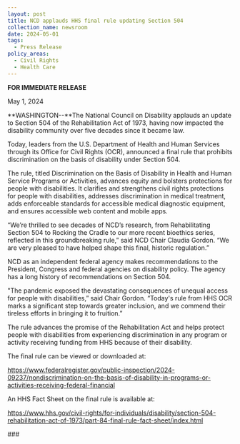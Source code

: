 ```yaml
---
layout: post
title: NCD applauds HHS final rule updating Section 504
collection_name: newsroom
date: 2024-05-01
tags:
  - Press Release
policy_areas:
  - Civil Rights
  - Health Care
---
```


**FOR IMMEDIATE RELEASE**

May 1, 2024

**WASHINGTON--**The National Council on Disability applauds an update to Section 504 of the Rehabilitation Act of 1973, having now impacted the disability community over five decades since it became law.

Today, leaders from the U.S. Department of Health and Human Services through its Office for Civil Rights (OCR), announced a final rule that prohibits discrimination on the basis of disability under Section 504.

The rule, titled Discrimination on the Basis of Disability in Health and Human Service Programs or Activities, advances equity and bolsters protections for people with disabilities. It clarifies and strengthens civil rights protections for people with disabilities, addresses discrimination in medical treatment, adds enforceable standards for accessible medical diagnostic equipment, and ensures accessible web content and mobile apps.

“We’re thrilled to see decades of NCD’s research, from Rehabilitating Section 504 to Rocking the Cradle to our more recent bioethics series, reflected in this groundbreaking rule,” said NCD Chair Claudia Gordon. “We are very pleased to have helped shape this final, historic regulation.”

NCD as an independent federal agency makes recommendations to the President, Congress and federal agencies on disability policy. The agency has a long history of recommendations on Section 504.

"The pandemic exposed the devastating consequences of unequal access for people with disabilities,” said Chair Gordon. “Today's rule from HHS OCR marks a significant step towards greater inclusion, and we commend their tireless efforts in bringing it to fruition.”

The rule advances the promise of the Rehabilitation Act and helps protect people with disabilities from experiencing discrimination in any program or activity receiving funding from HHS because of their disability.

The final rule can be viewed or downloaded at:

<https://www.federalregister.gov/public-inspection/2024-09237/nondiscrimination-on-the-basis-of-disability-in-programs-or-activities-receiving-federal-financial>

An HHS Fact Sheet on the final rule is available at:

<https://www.hhs.gov/civil-rights/for-individuals/disability/section-504-rehabilitation-act-of-1973/part-84-final-rule-fact-sheet/index.html>

\###
